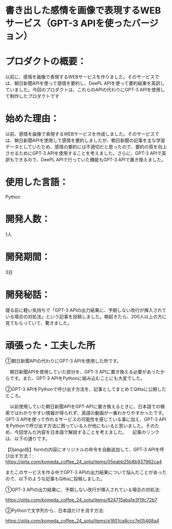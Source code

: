 # 書き出した感情を画像で表現するWEBサービス（GPT-3 APIを使ったバージョン）


# プロダクトの概要：

以前に、感情を画像で表現するWEBサービスを作りました。そのサービスでは、朝日新聞APIを使って感情を要約し、DeePL APIを使って要約結果を英訳していました。今回のプロダクトは、これらのAPIの代わりにGPT-3 APIを使用して制作したプロダクトです
 
# 始めた理由：
以前、感情を画像で表現するWEBサービスを作成しました。そのサービスでは、朝日新聞APIを使用して感情を要約しましたが、朝日新聞の記事を主な学習データとしていたため、感情の要約には不適切だと思ったので、要約の質を向上させるためにGPT-3 APIを使用することを考えました。さらに、GPT-3 APIで英訳もできるので、DeePL APIで行っていた機能もGPT-3 APIで置き換えました。

# 使用した言語：
Python

# 開発人数：
1人

# 開発期間：
3日

# 開発秘話：
寝る前に軽い気持ちで「GPT-3 APIの出力結果に、予期しない改行が挿入されている場合の対処法」という記事を投稿しました。朝起きたら、200人以上の方に見てもらっていて、驚きました。
 
# 頑張った・工夫した所
①朝日新聞APIの代わりにGPT-3 APIを使用した所です。

　朝日新聞APIを使用していた部分を、GPT-3 APIに置き換える必要があったからです。また、GPT-3 APIをPythonに組み込むことにも大変でした。

②GPT-3 APIをPythonで呼び出す方法を、記事としてまとめてQittaに公開したところ。

　以前使用していた朝日新聞APIをGPT-APIに置き換えるときに、日本語での検索ではわかりやすい情報が得られず、英語の動画が一番わかりやすかったです。GPT-3 APIを使って作れるサービスの可能性を感じている事に加え、GPT-3 APIをPythonで呼び出す方法に困っている人が他にもいると思いました。そのため、今回学んだ内容を日本語で解説することを考えました。
　記事のリンクは、以下の通りです。
 
【Django技】formの内容にオリジナルの命令を自動追加して、GPT-3 APIを呼び出す方法！:
　https://qiita.com/komeda_coffee_24_sotu/items/05eabb25b8b937962ca4
 
 またこのサービスを作る中でGPT-3 APIの出力結果について悩んだことがあったので、以下のような記事もQittaに投稿しました。
 
 ①GPT-3 APIの出力結果に、予期しない改行が挿入されている場合の対処法:
 
 https://qiita.com/komeda_coffee_24_sotu/items/824715aba1e3f19c72b7
 
 ②Pythonで文字列から、日本語だけを消す方法:
 
 https://qiita.com/komeda_coffee_24_sotu/items/e1601ca8ccc7e05468a4
